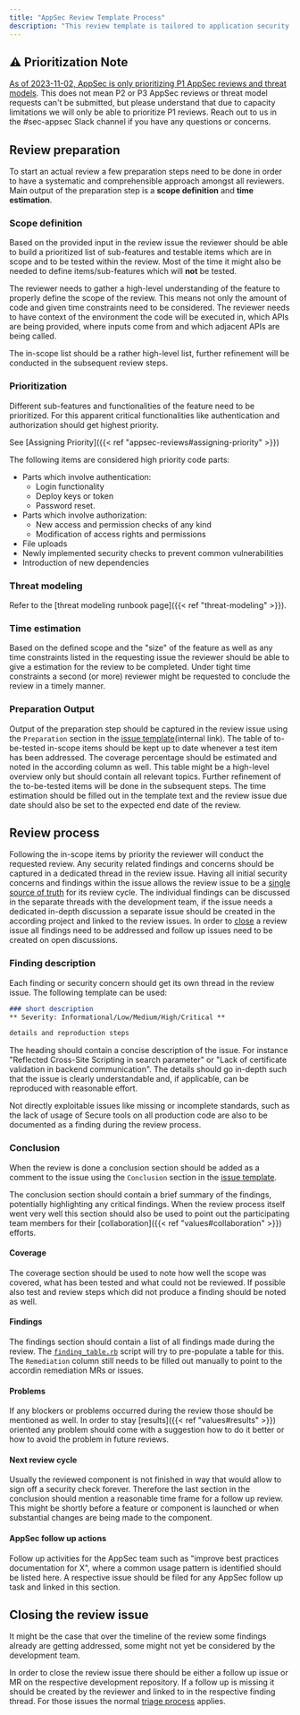 ```yaml
---
title: "AppSec Review Template Process"
description: "This review template is tailored to application security reviews of GitLab features. Parts of it might be applicable to other software, other parts might not."
---
```


## :warning: Prioritization Note

[As of 2023-11-02, AppSec is only prioritizing P1 AppSec reviews and threat models](https://gitlab.com/gitlab-com/gl-security/appsec/appsec-team/-/issues/475#note_1632226713). This does not mean P2 or P3 AppSec reviews or threat model requests can't be submitted, but please understand that due to capacity limitations we will only be able to prioritize P1 reviews. Reach out to us in the #sec-appsec Slack channel if you have any questions or concerns.

## Review preparation

To start an actual review a few preparation steps need to be done in order to
have a systematic and comprehensible approach amongst all reviewers. Main
output of the preparation step is a **scope definition** and **time
estimation**.

### Scope definition

Based on the provided input in the review issue the reviewer should be able to
build a prioritized list of sub-features and testable items which are in scope
and to be tested within the review. Most of the time it might also be needed to
define items/sub-features which will **not** be tested.

The reviewer needs to gather a high-level understanding of the feature to
properly define the scope of the review. This means not only the amount of code
and given time constraints need to be considered. The reviewer needs to have
context of the environment the code will be executed in, which APIs are being
provided, where inputs come from and which adjacent APIs are being called.

The in-scope list should be a rather high-level list, further refinement will
be conducted in the subsequent review steps.

### Prioritization

Different sub-features and functionalities of the feature need to be
prioritized. For this apparent critical functionalities like authentication and
authorization should get highest priority.

See [Assigning Priority]({{< ref "appsec-reviews#assigning-priority" >}})

The following items are considered high priority code parts:

- Parts which involve authentication:
  - Login functionality
  - Deploy keys or token
  - Password reset.
- Parts which involve authorization:
  - New access and permission checks of any kind
  - Modification of access rights and permissions
- File uploads
- Newly implemented security checks to prevent common vulnerabilities
- Introduction of new dependencies

### Threat modeling

Refer to the [threat modeling runbook page]({{< ref "threat-modeling" >}}).

### Time estimation

Based on the defined scope and the "size" of the feature as well as any time
constraints listed in the requesting issue the reviewer should be able to give
a estimation for the review to be completed. Under tight time constraints a
second (or more) reviewer might be requested to conclude the review in a timely
manner.

### Preparation Output

Output of the preparation step should be captured in the review issue using the
`Preparation` section in the [issue template](https://gitlab.com/gitlab-com/gl-security/appsec/appsec-reviews/-/tree/master/.gitlab/issue_templates/AppSec%20Review.md)(internal link). The table of to-be-tested in-scope
items should be kept up to date whenever a test item has been addressed. The
coverage percentage should be estimated and noted in the according column as
well. This table might be a high-level overview only but should contain all
relevant topics. Further refinement of the to-be-tested items will be done in
the subsequent steps. The time estimation should be filled out in the template
text and the review issue due date should also be set to the expected end date
of the review.

## Review process

Following the in-scope items by priority the reviewer will conduct the
requested review. Any security related findings and concerns should be captured
in a dedicated thread in the review issue. Having all initial security concerns
and findings within the issue allows the review issue to be a [single source of
truth](https://docs.gitlab.com/ee/development/documentation/styleguide/#documentation-is-the-single-source-of-truth-ssot)
for its review cycle. The individual findings can be discussed in the separate
threads with the development team, if the issue needs a dedicated in-depth
discussion a separate issue should be created in the according project and
linked to the review issues. In order to [close](#closing-the-review-issue) a
review issue all findings need to be addressed and follow up issues need to be
created on open discussions.

### Finding description

Each finding or security concern should get its own thread in the review issue.
The following template can be used:

```markdown
### short description
** Severity: Informational/Low/Medium/High/Critical **

details and reproduction steps
```

The heading should contain a concise description of the issue. For instance
"Reflected Cross-Site Scripting in search parameter" or "Lack of certificate
validation in backend communication". The details should go in-depth such that
the issue is clearly understandable and, if applicable, can be reproduced with
reasonable effort.

Not directly exploitable issues like missing or incomplete standards, such as
the lack of usage of Secure tools on all production code are also to be
documented as a finding during the review process.

### Conclusion

When the review is done a conclusion section should be added as a comment to
the issue using the `Conclusion` section in the [issue template](https://gitlab.com/gitlab-com/gl-security/appsec/appsec-reviews/-/tree/master/.gitlab/issue_templates/AppSec%20Review.md).

The conclusion section should contain a brief summary of the findings,
potentially highlighting any critical findings. When the review process itself
went very well this section should also be used to point out the participating
team members for their
[collaboration]({{< ref "values#collaboration" >}})
efforts.

#### Coverage

The coverage section should be used to note how well the scope was covered,
what has been tested and what could not be reviewed. If possible also test and
review steps which did not produce a finding should be noted as well.

#### Findings

The findings section should contain a list of all findings made during the
review. The [`finding_table.rb`](https://gitlab.com/gitlab-com/gl-security/appsec/appsec-reviews/-/tree/master/tools/finding_table.rb) script will try to
pre-populate a table for this. The `Remediation` column still needs to be
filled out manually to point to the accordin remediation MRs or issues.

#### Problems

If any blockers or problems occurred during the review those should be
mentioned as well. In order to stay
[results]({{< ref "values#results" >}}) oriented any
problem should come with a suggestion how to do it better or how to avoid the
problem in future reviews.

#### Next review cycle

Usually the reviewed component is not finished in way that would allow to sign
off a security check forever. Therefore the last section in the conclusion
should mention a reasonable time frame for a follow up review. This might be
shortly before a feature or component is launched or when substantial changes
are being made to the component.

#### AppSec follow up actions

Follow up activities for the AppSec team such as "improve best practices
documentation for X", where a common usage pattern is identified should be
listed here. A respective issue should be filed for any AppSec follow up task
and linked in this section.

## Closing the review issue

It might be the case that over the timeline of the review some findings already
are getting addressed, some might not yet be considered by the development
team.

In order to close the review issue there should be either a follow up issue or
MR on the respective development repository. If a follow up is missing it
should be created by the reviewer and linked to in the respective finding
thread. For those issues the normal [triage
process](https://about.gitlab.com/handbook/engineering/quality/issue-triage/)
applies.
